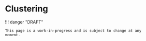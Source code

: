 # Clustering

!!! danger "DRAFT"

    This page is a work-in-progress and is subject to change at any moment.
